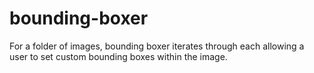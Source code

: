 # bounding-boxer
For a folder of images, bounding boxer iterates through each allowing a user to set custom bounding boxes within the image.
